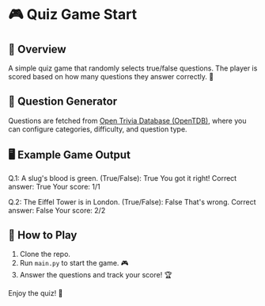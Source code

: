 # 🎮 Quiz Game Start

## 📝 Overview

A simple quiz game that randomly selects true/false questions. The player is scored based on how many questions they answer correctly. 🎉

## 🔧 Question Generator

Questions are fetched from [Open Trivia Database (OpenTDB)](https://opentdb.com/api_config.php), where you can configure categories, difficulty, and question type.

## 🖥️ Example Game Output

Q.1: A slug's blood is green. (True/False): True  You got it right! Correct answer: True Your score: 1/1

Q.2: The Eiffel Tower is in London. (True/False): False  That's wrong. Correct answer: False Your score: 2/2

## 🚀 How to Play

1. Clone the repo.
2. Run `main.py` to start the game. 🎮
3. Answer the questions and track your score! 🏆

Enjoy the quiz! 🙌

